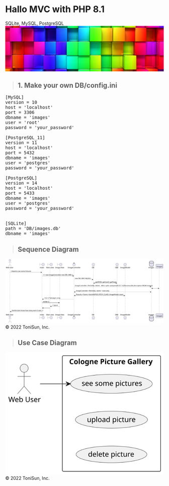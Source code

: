 # Hallo MVC with PHP 8.1

SQLite, MySQL, PostgreSQL
<a href="https://egosanto.de/" target="_blank">![](/View/assets/images/colorful-wall.png)</a>

> ## 1. Make your own DB/config.ini
<pre>
[MySQL]
version = 10
host = 'localhost'
port = 3306
dbname = 'images'
user = 'root'
password = 'your_password'

[PostgreSQL_11]
version = 11
host = 'localhost'
port = 5432
dbname = 'images'
user = 'postgres'
password = 'your_password'

[PostgreSQL]
version = 14
host = 'localhost'
port = 5433
dbname = 'images'
user = 'postgres'
password = 'your_password'


[SQLite]
path = 'DB/images.db'
dbname = 'images'
</pre>

>## Sequence Diagram
[![Sequence Diagram](/out/doc/mvc_seq_dia/mvc_seq_dia.svg)](/out/doc/mvc_seq_dia.plantuml)
&copy; 2022 ToniSun, Inc.

>## Use Case Diagram
[![USE Case Diagram](/out/doc/mvc_usc_dia/mvc_usc_dia.svg)](/out/doc/mvc_usc_dia.plantuml)
&copy; 2022 ToniSun, Inc.